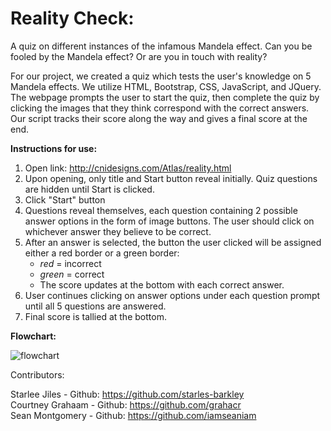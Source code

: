 <h1>Reality Check:</h1>
A quiz on different instances of the infamous Mandela effect. Can you be fooled by the Mandela effect? Or are you in touch with reality?

For our project, we created a quiz which tests the user's knowledge on 5 Mandela effects. We utilize HTML, Bootstrap, CSS, JavaScript, and JQuery. The webpage prompts the user to start the quiz, then complete the quiz by clicking the images that they think correspond with the correct answers. Our script tracks their score along the way and gives a final score at the end.

<b>Instructions for use:</b>
1. Open link: http://cnidesigns.com/Atlas/reality.html
2. Upon opening, only title and Start button reveal initially. Quiz questions are hidden until Start is clicked.
3. Click "Start" button
4. Questions reveal themselves, each question containing 2 possible answer options in the form of image buttons. The user should click on whichever answer they believe to be correct.
5. After an answer is selected, the button the user clicked will be assigned either a red border or a green border:
   - <i>red</i> = incorrect
   - <i>green</i> = correct
   - The score updates at the bottom with each correct answer.
7. User continues clicking on answer options under each question prompt until all 5 questions are answered.
8. Final score is tallied at the bottom.

<b>Flowchart:</b>
  
![flowchart](https://github.com/iamseaniam/RealityCheck-Quiz/assets/132097902/711f288b-cf55-41f9-9681-1f9982889b94)


Contributors: 

Starlee Jiles - Github: https://github.com/starles-barkley <br>
Courtney Grahaam - Github: https://github.com/grahacr <br>
Sean Montgomery - Github: https://github.com/iamseaniam
